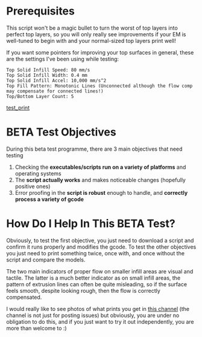 # Prerequisites

This script won't be a magic bullet to turn the worst of top layers into perfect top layers, so you will only really see improvements if your EM is well-tuned to begin with and your normal-sized top layers print well!

If you want some pointers for improving your top surfaces in general, these are the settings I've been using while testing:

```
Top Solid Infill Speed: 80 mm/s
Top Solid Infill Width: 0.4 mm
Top Solid Infill Accel: 10,000 mm/s^2
Top Fill Pattern: Monotonic Lines (Unconnected although the flow comp may compensate for connected lines!)
Top/Bottom Layer Count: 5
```
[test_print](/Screenshots/test_print.jpg)


# BETA Test Objectives

During this beta test programme, there are 3 main objectives that need testing

1. Checking the **executables/scripts run on a variety of platforms** and operating systems
2. The **script actually works** and makes noticeable changes (hopefully positive ones)
3. Error proofing in the **script is robust** enough to handle, and **correctly process a variety of gcode**



# How Do I Help In This BETA Test?

Obviously, to test the first objective, you just need to download a script and confirm it runs properly and modifies the gcode. To test the other objectives you just need to print something twice, once with, and once without the script and compare the models.

The two main indicators of proper flow on smaller infill areas are visual and tactile. The latter is a much better indicator as on small infill areas, the pattern of extrusion lines can often be quite misleading, so if the surface feels smooth, despite looking rough, then the flow is correctly compensated.

I would really like to see photos of what prints you get in [this channel](link.to.channel) (the channel is not just for posting issues) but obviously, you are under no obligation to do this, and if you just want to try it out independently, you are more than welcome to :)



